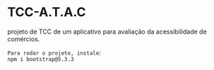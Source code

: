 # TCC-A.T.A.C
projeto de TCC de um aplicativo para avaliação da acessibilidade de comércios.

``Para rodar o projeto, instale``:<br>
``npm i bootstrap@5.3.3``
